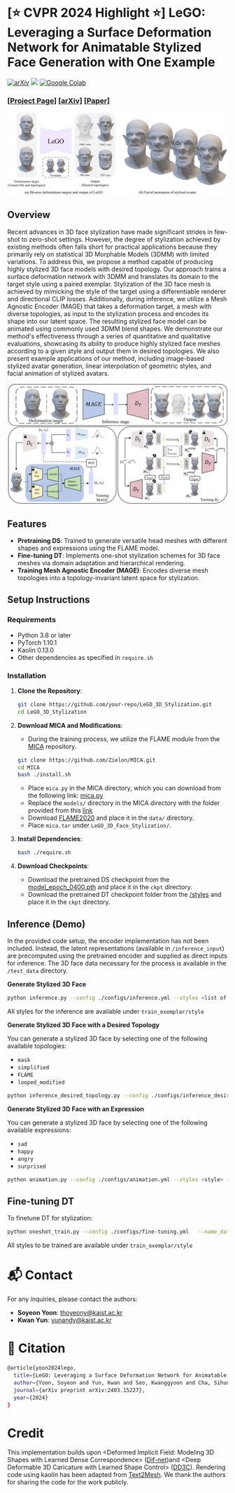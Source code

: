 # [⭐️ CVPR 2024 Highlight ⭐️] LeGO: Leveraging a Surface Deformation Network for Animatable Stylized Face Generation with One Example
[![arXiv](https://img.shields.io/badge/arXiv-2201.12345-brightgreen?style=flat&logo=arXiv)](https://arxiv.org/abs/2403.15227)
[![](https://img.shields.io/badge/project-page-red.svg)](https://kwanyun.github.io/lego/)
[![Google Colab](https://img.shields.io/badge/Google_Colab-Open-ff69b4?style=flat&logo=googlecolab)](https://colab.research.google.com/drive/17PWpoy-UruGDTPum_MYZ-sa6dhGlXXQM?usp=sharing)



### [[Project Page]](<https://kwanyun.github.io/lego/>) [[arXiv]](<https://arxiv.org/abs/2403.15227>) [[Paper]](paper/LeGO_CVPR2024.pdf) 

![Teaser Image](readme_images/teaser.png)

## Overview
Recent advances in 3D face stylization have made significant strides in few-shot to zero-shot settings. However, the degree of stylization achieved by existing methods often falls short for practical applications because they primarily rely on statistical 3D Morphable Models (3DMM) with limited variations. To address this, we propose a method capable of producing highly stylized 3D face models with desired topology. Our approach trains a surface deformation network with 3DMM and translates its domain to the target style using a paired exemplar. Stylization of the 3D face mesh is achieved by mimicking the style of the target using a differentiable renderer and directional CLIP losses. Additionally, during inference, we utilize a Mesh Agnostic Encoder (MAGE) that takes a deformation target, a mesh with diverse topologies, as input to the stylization process and encodes its shape into our latent space. The resulting stylized face model can be animated using commonly used 3DMM blend shapes. We demonstrate our method's effectiveness through a series of quantitative and qualitative evaluations, showcasing its ability to produce highly stylized face meshes according to a given style and output them in desired topologies. We also present example applications of our method, including image-based stylized avatar generation, linear interpolation of geometric styles, and facial animation of stylized avatars.


![Teaser Image](readme_images/method.png)
## Features
- **Pretraining DS**: Trained to generate versatile head meshes with different shapes and expressions using the FLAME model.
- **Fine-tuning DT**: Implements one-shot stylization schemes for 3D face meshes via domain adaptation and hierarchical rendering.
- **Training Mesh Agnostic Encoder (MAGE)**: Encodes diverse mesh topologies into a topology-invariant latent space for stylization.

## Setup Instructions

### Requirements
- Python 3.8 or later
- PyTorch 1.10.1
- Kaolin 0.13.0
- Other dependencies as specified in `require.sh`

### Installation
1. **Clone the Repository**:
    ```bash
    git clone https://github.com/your-repo/LeGO_3D_Stylization.git
    cd LeGO_3D_Stylization
    ```
2. **Download MICA and Modifications**:
    - During the training process, we utilize the FLAME module from the [MICA](https://github.com/Zielon/MICA) repository.
    ```bash
    git clone https://github.com/Zielon/MICA.git
    cd MICA
    bash ./install.sh
    ```
    - Place `mica.py` in the MICA directory, which you can download from the following link:
    [mica.py](https://drive.google.com/file/d/1p0HTYdYCJTuonMiOMK2BB7m1wA-7qoq7/view?usp=drive_link)
    - Replace the `models/` directory in the MICA directory with the folder provided from this [link](https://drive.google.com/drive/folders/1pkEPgCqMm6jW1OaR_Op_3PdVCaA8_xbH?usp=sharing)
    - Download [FLAME2020](https://flame.is.tue.mpg.de/) and place it in the `data/` directory.
    - Place `mica.tar` under `LeGO_3D_Face_Stylization/`.

3. **Install Dependencies**:
    ```bash
    bash ./require.sh
    ```

4. **Download Checkpoints**:
    - Download the pretrained DS checkpoint from the [model_epoch_0400.pth](https://drive.google.com/drive/folders/1II18BGnK65hY54ATc26LaSAOlReejqHk?usp=sharing) and place it in the `ckpt` directory.
    - Download the pretrained DT checkpoint folder from the [/styles](https://drive.google.com/drive/folders/1II18BGnK65hY54ATc26LaSAOlReejqHk?usp=sharing) and place it in the `ckpt` directory.

## Inference (Demo)
In the provided code setup, the encoder implementation has not been included. Instead, the latent representations (available in `/inference_input`) are precomputed using the pretrained encoder and supplied as direct inputs for inference. The 3D face data necessary for the process is available in the `/test_data` directory.


**Generate Stylized 3D Face**
```bash
python inference.py --config ./configs/inference.yml --styles <list of styles>
```
All styles for the inference are available under `train_exemplar/style` 

**Generate Stylized 3D Face with a Desired Topology**  

You can generate a stylized 3D face by selecting one of the following available topologies:  
- `mask`  
- `simplified`  
- `FLAME`  
- `looped_modified`
```bash
python inference_desired_topology.py --config ./configs/inference_desired_topology.yml --styles <list of styles> --topology <desired topology>
```

**Generate Stylized 3D Face with an Expression**  

You can generate a stylized 3D face by selecting one of the following available expressions:  
- `sad`  
- `happy`  
- `angry`  
- `surprised`
```bash
python animation.py --config ./configs/animation.yml --styles <style> --expression <expression>
```

## Fine-tuning DT
To finetune DT for stylization:
```bash
python oneshot_train.py --config ./configs/fine-tuning.yml   --name_data <style>
```
All styles to be trained are available under `train_exemplar/style` 

# :mailbox_with_mail: Contact

For any inquiries, please contact the authors:

- **Soyeon Yoon**: [thoyeony@kaist.ac.kr](mailto:thoyeony@kaist.ac.kr)
- **Kwan Yun**: [yunandy@kaist.ac.kr](mailto:yunandy@kaist.ac.kr)

# :mega: Citation
```bash
@article{yoon2024lego,
  title={LeGO: Leveraging a Surface Deformation Network for Animatable Stylized Face Generation with One Example},
  author={Yoon, Soyeon and Yun, Kwan and Seo, Kwanggyoon and Cha, Sihun and Yoo, Jung Eun and Noh, Junyong},
  journal={arXiv preprint arXiv:2403.15227},
  year={2024}
}
```

# Credit
This implementation builds upon <Deformed Implicit Field: Modeling 3D Shapes with Learned Dense Correspondence> ([Dif-net](https://github.com/microsoft/DIF-Net))and <Deep Deformable 3D Caricature with Learned Shape Control> ([DD3C](https://github.com/ycjungSubhuman/DeepDeformable3DCaricatures/tree/main)). Rendering code using kaolin has been adapted from [Text2Mesh](https://github.com/threedle/text2mesh).  We thank the authors for sharing the code for the work publicly.

